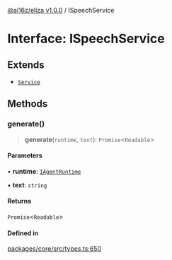[@ai16z/eliza v1.0.0](../index.md) / ISpeechService

# Interface: ISpeechService

## Extends

- [`Service`](../classes/Service.md)

## Methods

### generate()

> **generate**(`runtime`, `text`): `Promise`\<`Readable`\>

#### Parameters

• **runtime**: [`IAgentRuntime`](IAgentRuntime.md)

• **text**: `string`

#### Returns

`Promise`\<`Readable`\>

#### Defined in

[packages/core/src/types.ts:650](https://github.com/ai16z/eliza/blob/main/packages/core/src/types.ts#L650)

